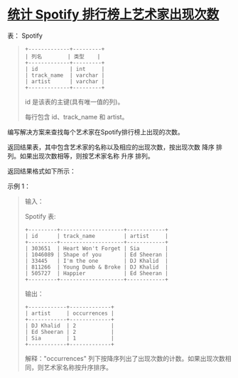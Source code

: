 #  [统计 Spotify 排行榜上艺术家出现次数](https://leetcode.cn/problems/count-artist-occurrences-on-spotify-ranking-list)

表： Spotify
> ```
> +-------------+---------+ 
> | 列名        | 类型    | 
> +-------------+---------+ 
> | id          | int     | 
> | track_name  | varchar |
> | artist      | varchar |
> +-------------+---------+
> ```
> id 是该表的主键(具有唯一值的列)。
> 
> 每行包含 id、track_name 和 artist。

编写解决方案来查找每个艺术家在Spotify排行榜上出现的次数。

返回结果表，其中包含艺术家的名称以及相应的出现次数，按出现次数 降序 排列。如果出现次数相等，则按艺术家名称 升序 排列。

返回结果格式如下所示：

 

示例 1：

> 输入：
> 
> Spotify 表: 
> ```
> +---------+--------------------+------------+ 
> | id      | track_name         | artist     |  
> +---------+--------------------+------------+
> | 303651  | Heart Won't Forget | Sia        |
> | 1046089 | Shape of you       | Ed Sheeran |
> | 33445   | I'm the one        | DJ Khalid  |
> | 811266  | Young Dumb & Broke | DJ Khalid  | 
> | 505727  | Happier            | Ed Sheeran |
> +---------+--------------------+------------+ 
> ```
> 输出：
> ```
> +------------+-------------+
> | artist     | occurrences | 
> +------------+-------------+
> | DJ Khalid  | 2           |
> | Ed Sheeran | 2           |
> | Sia        | 1           | 
> +------------+-------------+ 
> ```
> 解释："occurrences" 列下按降序列出了出现次数的计数。如果出现次数相同，则艺术家名称按升序排序。
